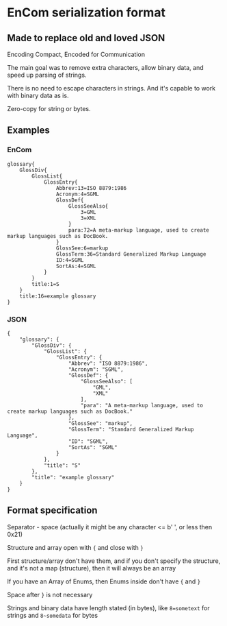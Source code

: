 # EnCom serialization format
## Made to replace old and loved JSON

Encoding Compact, Encoded for Communication

The main goal was to remove extra characters, allow binary data, and speed up parsing of strings.

There is no need to escape characters in strings. And it's capable to work with binary data as is.

Zero-copy for string or bytes.

## Examples
### EnCom
```
glossary{
    GlossDiv{
        GlossList{
            GlossEntry{
                Abbrev:13=ISO 8879:1986
                Acronym:4=SGML
                GlossDef{
                    GlossSeeAlso{
                        3=GML
                        3=XML
                    }
                    para:72=A meta-markup language, used to create markup languages such as DocBook.
                }
                GlossSee:6=markup
                GlossTerm:36=Standard Generalized Markup Language
                ID:4=SGML
                SortAs:4=SGML
            }
        }
        title:1=S
    }
    title:16=example glossary
}
```

### JSON
```
{
    "glossary": {
        "GlossDiv": {
            "GlossList": {
                "GlossEntry": {
                    "Abbrev": "ISO 8879:1986",
                    "Acronym": "SGML",
                    "GlossDef": {
                        "GlossSeeAlso": [
                            "GML",
                            "XML"
                        ],
                        "para": "A meta-markup language, used to create markup languages such as DocBook."
                    },
                    "GlossSee": "markup",
                    "GlossTerm": "Standard Generalized Markup Language",
                    "ID": "SGML",
                    "SortAs": "SGML"
                }
            },
            "title": "S"
        },
        "title": "example glossary"
    }
}
```

## Format specification
Separator - space (actually it might be any character <= b' ', or less then 0x21)

Structure and array open with `{` and close with `}`

First structure/array don't have them, and if you don't specify the structure, and it's not a map (structure), then it will always be an array

If you have an Array of Enums, then Enums inside don't have `{` and `}`

Space after `}` is not necessary

Strings and binary data have length stated (in bytes), like `8=sometext` for strings and `8~somedata` for bytes
